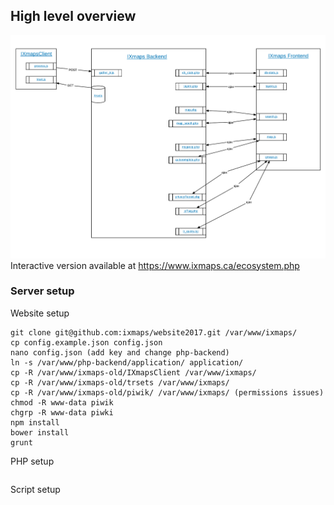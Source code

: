 ## High level overview

![IXmaps stack overview](./assets/imgs/stack-overview.png)
Interactive version available at https://www.ixmaps.ca/ecosystem.php

### Server setup
Website setup
```
git clone git@github.com:ixmaps/website2017.git /var/www/ixmaps/
cp config.example.json config.json
nano config.json (add key and change php-backend)
ln -s /var/www/php-backend/application/ application/
cp -R /var/www/ixmaps-old/IXmapsClient /var/www/ixmaps/
cp -R /var/www/ixmaps-old/trsets /var/www/ixmaps/
cp -R /var/www/ixmaps-old/piwik/ /var/www/ixmaps/ (permissions issues)
chmod -R www-data piwik
chgrp -R www-data piwki
npm install
bower install
grunt
```

PHP setup
```
```

Script setup
```
```

